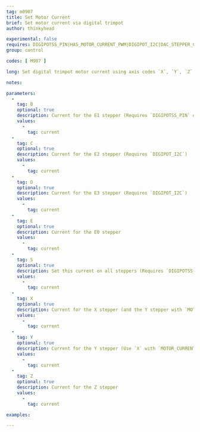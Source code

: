 ```yaml
---
tag: m0907
title: Set Motor Current
brief: Set motor current via digital trimpot
author: thinkyhead

experimental: false
requires: DIGIPOTSS_PIN|HAS_MOTOR_CURRENT_PWM|DIGIPOT_I2C|DAC_STEPPER_CURRENT
group: control

codes: [ M907 ]

long: Set digital trimpot motor current using axis codes `X`, `Y`, `Z`, `E`, plus `B` and `S`. The unit used for current depends on the type of stepper driver.

notes:

parameters:
  -
    tag: B
    optional: true
    description: Current for the E1 stepper (Requires `DIGIPOTSS_PIN` or `DIGIPOT_I2C`)
    values:
      -
        tag: current
  -
    tag: C
    optional: true
    description: Current for the E2 stepper (Requires `DIGIPOT_I2C`)
    values:
      -
        tag: current
  -
    tag: D
    optional: true
    description: Current for the E3 stepper (Requires `DIGIPOT_I2C`)
    values:
      -
        tag: current
  -
    tag: E
    optional: true
    description: Current for the E0 stepper
    values:
      -
        tag: current
  -
    tag: S
    optional: true
    description: Set this current on all steppers (Requires `DIGIPOTSS_PIN` or `DAC_STEPPER_CURRENT`)
    values:
      -
        tag: current
  -
    tag: X
    optional: true
    description: Current for the X stepper (and the Y stepper with `MOTOR_CURRENT_PWM_XY`)
    values:
      -
        tag: current
  -
    tag: Y
    optional: true
    description: Current for the Y stepper (Use `X` with `MOTOR_CURRENT_PWM_XY`)
    values:
      -
        tag: current
  -
    tag: Z
    optional: true
    description: Current for the Z stepper
    values:
      -
        tag: current

examples:

---
```


